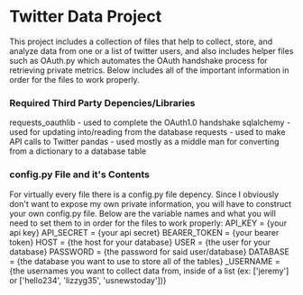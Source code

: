 # Twitter Data Project
This project includes a collection of files that help to collect, store, and analyze data from one or a list of twitter users, and also includes helper files such as OAuth.py which automates the OAuth handshake process for retrieving private metrics. Below includes all of the important information in order for the files to work properly.

### Required Third Party Depencies/Libraries
requests_oauthlib - used to complete the OAuth1.0 handshake
sqlalchemy - used for updating into/reading from the database
requests - used to make API calls to Twitter
pandas - used mostly as a middle man for converting from a dictionary to a database table

### config.py File and it's Contents
For virtually every file there is a config.py file depency. Since I obviously don't want to expose my own private information, you will have to construct your own config.py file. Below are the variable names and what you will need to set them to in order for the files to work properly:
API_KEY = {your api key}
API_SECRET = {your api secret}
BEARER_TOKEN = {your bearer token}
HOST = {the host for your database}
USER = {the user for your database}
PASSWORD = {the password for said user/database}
DATABASE = {the database you want to use to store all of the tables}
\_USERNAME = {the usernames you want to collect data from, inside of a list (ex: \['jeremy'] or \['hello234', 'lizzyg35', 'usnewstoday'])}
